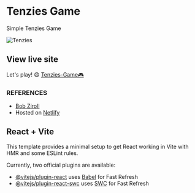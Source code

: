 # Tenzies Game

Simple Tenzies Game

![Tenzies](https://github.com/mich-demo23/Tenziess-Game1/assets/138993304/03b45af4-4cc6-465b-bf4a-6ae7995b8b97)

## View live site
Let's play! 😄 [Tenzies-Game🎮](https://tenziess-game1.netlify.app/)



### REFERENCES 
- [Bob Ziroll](https://v2.scrimba.com/learn-react-c0e)
- Hosted on [Netlify](https://app.netlify.com) 

## React + Vite

This template provides a minimal setup to get React working in Vite with HMR and some ESLint rules.

Currently, two official plugins are available:

- [@vitejs/plugin-react](https://github.com/vitejs/vite-plugin-react/blob/main/packages/plugin-react/README.md) uses [Babel](https://babeljs.io/) for Fast Refresh
- [@vitejs/plugin-react-swc](https://github.com/vitejs/vite-plugin-react-swc) uses [SWC](https://swc.rs/) for Fast Refresh
